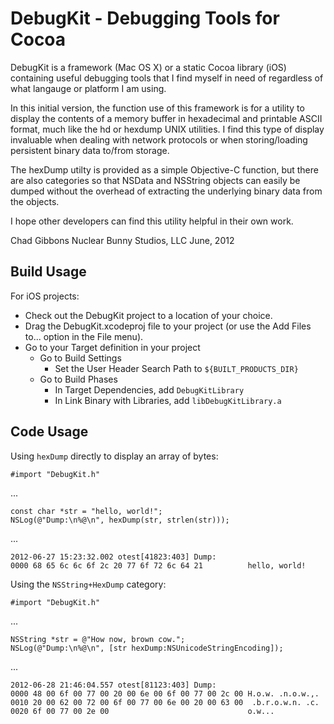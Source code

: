 DebugKit - Debugging Tools for Cocoa
====================================

DebugKit is a framework (Mac OS X) or a static Cocoa library (iOS) containing
useful debugging tools that I find myself in need of regardless of what 
langauge or platform I am using.

In this initial version, the function use of this framework is for a utility 
to display the contents of a memory buffer in hexadecimal and printable ASCII
format, much like the hd or hexdump UNIX utilities. I find this type of display
invaluable when dealing with network protocols or when storing/loading
persistent binary data to/from storage.

The hexDump utilty is provided as a simple Objective-C function, but there are
also categories so that NSData and NSString objects can easily be dumped without
the overhead of extracting the underlying binary data from the objects.

I hope other developers can find this utility helpful in their own work.

Chad Gibbons
 Nuclear Bunny Studios, LLC
 June, 2012


Build Usage
-----------

For iOS projects:

* Check out the DebugKit project to a location of your choice.
* Drag the DebugKit.xcodeproj file to your project (or use the Add Files to... option in the File menu).
* Go to your Target definition in your project
  * Go to Build Settings
    * Set the User Header Search Path to `${BUILT_PRODUCTS_DIR}`
  * Go to Build Phases
    * In Target Dependencies, add `DebugKitLibrary`
    * In Link Binary with Libraries, add `libDebugKitLibrary.a`
  


Code Usage
----------

Using `hexDump` directly to display an array of bytes:

```objc
#import "DebugKit.h"
```

...

```objc
const char *str = "hello, world!";
NSLog(@"Dump:\n%@\n", hexDump(str, strlen(str)));
```

...

    2012-06-27 15:23:32.002 otest[41823:403] Dump:
    0000 68 65 6c 6c 6f 2c 20 77 6f 72 6c 64 21          hello, world!  


Using the `NSString+HexDump` category:

```objc
#import "DebugKit.h"
```

...

```objc
NSString *str = @"How now, brown cow.";
NSLog(@"Dump:\n%@\n", [str hexDump:NSUnicodeStringEncoding]);
```

...

    2012-06-28 21:46:04.557 otest[81123:403] Dump:
    0000 48 00 6f 00 77 00 20 00 6e 00 6f 00 77 00 2c 00 H.o.w. .n.o.w.,.
    0010 20 00 62 00 72 00 6f 00 77 00 6e 00 20 00 63 00  .b.r.o.w.n. .c.
    0020 6f 00 77 00 2e 00                               o.w... 
